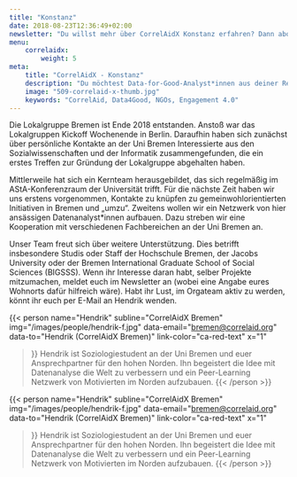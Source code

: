 ```yaml
---
title: "Konstanz"
date: 2018-08-23T12:36:49+02:00
newsletter: "Du willst mehr über CorrelAidX Konstanz erfahren? Dann abonniere unseren Newsletter!"
menu: 
    correlaidx:
        weight: 5
meta:
    title: "CorrelAidX - Konstanz"
    description: "Du möchtest Data-for-Good-Analyst*innen aus deiner Region kennenlernen und zusammen Daten für den guten Zweck nutzen? Mit CorrelAidX bringen wir Data for Good in deine Stadt!"
    image: "509-correlaid-x-thumb.jpg"
    keywords: "CorrelAid, Data4Good, NGOs, Engagement 4.0"
---
```


Die Lokalgruppe Bremen ist Ende 2018 entstanden. Anstoß war das Lokalgruppen Kickoff Wochenende in Berlin. 
Daraufhin haben sich zunächst über persönliche Kontakte an der Uni Bremen Interessierte aus den Sozialwissenschaften 
und der Informatik zusammengefunden, die ein erstes Treffen zur Gründung der Lokalgruppe abgehalten haben.

Mittlerweile hat sich ein Kernteam herausgebildet, das sich regelmäßig im AStA-Konferenzraum der Universität trifft. 
Für die nächste Zeit haben wir uns erstens vorgenommen, Kontakte zu knüpfen zu gemeinwohlorientierten Initiativen in 
Bremen und „umzu“. Zweitens wollen wir ein Netzwerk von hier ansässigen Datenanalyst*innen aufbauen. Dazu streben 
wir eine Kooperation mit verschiedenen Fachbereichen an der Uni Bremen an.

Unser Team freut sich über weitere Unterstützung. Dies betrifft insbesondere Studis oder Staff der Hochschule Bremen, 
der Jacobs University oder der Bremen International Graduate School of Social Sciences (BIGSSS). Wenn ihr 
Interesse daran habt, selber Projekte mitzumachen, meldet euch im Newsletter an (wobei eine Angabe eures Wohnorts 
dafür hilfreich wäre). Habt ihr Lust, im Orgateam aktiv zu werden, könnt ihr euch per E-Mail an Hendrik wenden.



{{< person 
    name="Hendrik"
    subline="CorrelAidX Bremen"
    img="/images/people/hendrik-f.jpg"
    data-email="bremen@correlaid.org"
    data-to="Hendrik (CorrelAidX Bremen)"
    link-color="ca-red-text"
    x="1"
>}}
Hendrik ist Soziologiestudent an der Uni Bremen und euer Ansprechpartner für den hohen Norden.
Ihn begeistert die Idee mit Datenanalyse die Welt zu verbessern und ein Peer-Learning Netzwerk von 
Motivierten im Norden aufzubauen.
{{< /person >}}

{{< person 
    name="Hendrik"
    subline="CorrelAidX Bremen"
    img="/images/people/hendrik-f.jpg"
    data-email="bremen@correlaid.org"
    data-to="Hendrik (CorrelAidX Bremen)"
    link-color="ca-red-text"
    x="1"
>}}
Hendrik ist Soziologiestudent an der Uni Bremen und euer Ansprechpartner für den hohen Norden.
Ihn begeistert die Idee mit Datenanalyse die Welt zu verbessern und ein Peer-Learning Netzwerk von 
Motivierten im Norden aufzubauen.
{{< /person >}}

